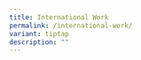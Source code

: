 ```yaml
---
title: International Work
permalink: /international-work/
variant: tiptap
description: ""
---
```

<p></p>